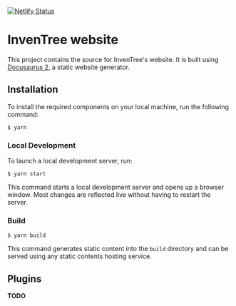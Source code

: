 [![Netlify Status](https://api.netlify.com/api/v1/badges/f84340d0-bc2f-4f7f-ad4c-877c50b33a27/deploy-status)](https://app.netlify.com/sites/inventree-org-preview/deploys)

# InvenTree website
This project contains the source for InvenTree's website. It is built using [Docusaurus 2](https://docusaurus.io/), a static website generator.

## Installation

To install the required components on your local machine, run the following command:

```
$ yarn
```

### Local Development

To launch a local development server, run:

```
$ yarn start
```

This command starts a local development server and opens up a browser window. Most changes are reflected live without having to restart the server.

### Build

```
$ yarn build
```

This command generates static content into the `build` directory and can be served using any static contents hosting service.

## Plugins

**TODO**